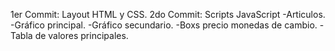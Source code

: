 1er Commit: Layout HTML y CSS.
2do Commit: Scripts JavaScript
    -Articulos.
    -Gráfico principal.
    -Gráfico secundario.
    -Boxs precio monedas de cambio. 
    -Tabla de valores principales.